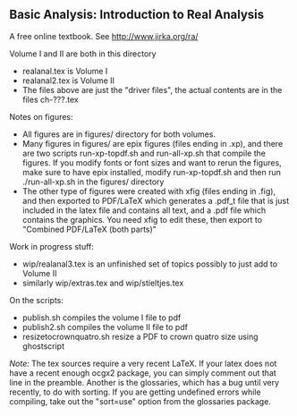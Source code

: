 Basic Analysis: Introduction to Real Analysis
---------------------------------------------

A free online textbook.  See http://www.jirka.org/ra/

Volume I and II are both in this directory

* realanal.tex is Volume I
* realanal2.tex is Volume II
* The files above are just the "driver files", the actual contents are in the files ch-???.tex

Notes on figures:

* All figures are in figures/ directory for both volumes.
* Many figures in figures/ are epix figures (files ending in .xp), and there
  are two scripts run-xp-topdf.sh and run-all-xp.sh that compile the figures.
  If you modify fonts or font sizes and want to rerun the figures, make sure to
  have epix installed, modify run-xp-topdf.sh and then run ./run-all-xp.sh in
  the figures/ directory
* The other type of figures were created with xfig (files ending in .fig), and
  then exported to PDF/LaTeX which generates a .pdf_t file that is just included
  in the latex file and contains all text, and a .pdf file which contains the
  graphics.  You need xfig to edit these, then export to
  "Combined PDF/LaTeX (both parts)"

Work in progress stuff:

* wip/realanal3.tex is an unfinished set of topics possibly to just add to Volume II
* similarly wip/extras.tex and wip/stieltjes.tex

On the scripts:

* publish.sh compiles the volume I file to pdf
* publish2.sh compiles the volume II file to pdf
* resizetocrownquatro.sh resize a PDF to crown quatro size using ghostscript

*Note:* The tex sources require a very recent LaTeX.  If your latex does not
have a recent enough ocgx2 package, you can simply comment out that line in
the preamble.  Another is the glossaries, which has a bug until very recently,
to do with sorting.  If you are getting undefined errors while compiling,
take out the "sort=use" option from the glossaries package.
